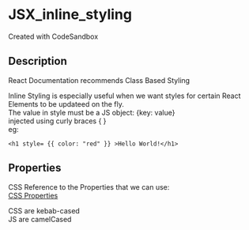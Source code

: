 # JSX_inline_styling
Created with CodeSandbox

## Description

React Documentation recommends Class Based Styling

Inline Styling is especially useful when we want styles for certain React Elements to be updateed on the fly.     
The value in style must be a JS object: {key: value}    
injected using curly braces { }      
eg: 
```
<h1 style= {{ color: "red" }} >Hello World!</h1>
```

## Properties

CSS Reference to the Properties that we can use:       
[CSS Properties](https://www.w3schools.com/cssref/)

CSS are kebab-cased       
JS are camelCased

